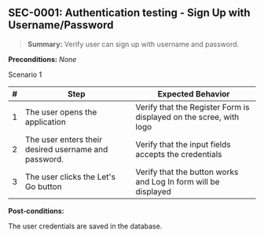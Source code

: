 ## **SEC-0001:** Authentication testing - Sign Up with Username/Password  

> **Summary:** Verify user can sign up with username and password.  <br>

**Preconditions:** _None_  

Scenario 1 

 | \# | Step | Expected Behavior | 
 |----|------|-------------------| 
 |  1 |    The user opens the application  | Verify that the Register Form is displayed on the scree, with logo   | 
 |  2 |    The user enters their desired username and password.  | Verify that the input fields accepts the credentials   | 
 |  3 |    The user clicks the Let's Go button  | Verify that the button works and Log In form will be displayed   |  

**Post-conditions:**  

The user credentials are saved in the database.
